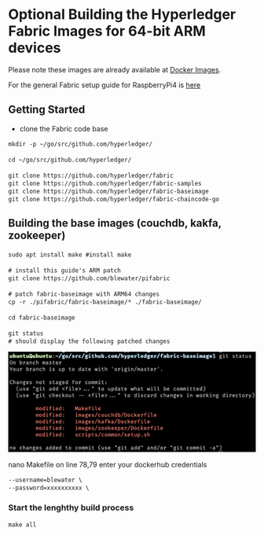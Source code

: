 # Optional Building the Hyperledger Fabric Images for 64-bit ARM devices
Please note these images are already available at [Docker Images](https://hub.docker.com/r/blewater).

For the general Fabric setup guide for RaspberryPi4 is [here](README.md)

## Getting Started

* clone the Fabric code base
```
mkdir -p ~/go/src/github.com/hyperledger/

cd ~/go/src/github.com/hyperledger/

git clone https://github.com/hyperledger/fabric
git clone https://github.com/hyperledger/fabric-samples
git clone https://github.com/hyperledger/fabric-baseimage
git clone https://github.com/hyperledger/fabric-chaincode-go

```

## Building the base images (couchdb, kakfa, zookeeper)

```
sudo apt install make #install make

# install this guide's ARM patch
git clone https://github.com/blewater/pifabric

# patch fabric-baseimage with ARM64 changes
cp -r ./pifabric/fabric-baseimage/* ./fabric-baseimage/

cd fabric-baseimage

git status 
# should display the following patched changes
```
![image of git changes](./base-images-changes.png)

nano Makefile
on line 78,79 enter your dockerhub credentials

    --username=blewater \
    --password=xxxxxxxxxx \

### Start the lenghthy build process

```
make all
```






